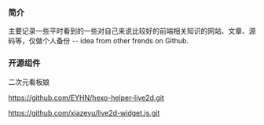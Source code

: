 ### 简介

主要记录一些平时看到的一些对自己来说比较好的前端相关知识的网站、文章、源码等，仅做个人备份 -- idea from other frends on Github.

### 开源组件

二次元看板娘

https://github.com/EYHN/hexo-helper-live2d.git

https://github.com/xiazeyu/live2d-widget.js.git

